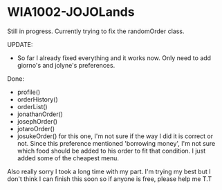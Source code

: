 # WIA1002-JOJOLands

Still in progress. Currently trying to fix the randomOrder class.

UPDATE:

- So far I already fixed everything and it works now. Only need to add giorno's and jolyne's preferences.

Done:
- profile()
- orderHistory()
- orderList()
- jonathanOrder()
- josephOrder()
- jotaroOrder()
- josukeOrder() for this one, I'm not sure if the way I did it is correct or not. Since this preference mentioned 'borrowing money', I'm not sure which food should be added to his order to fit that condition. I just added some of the cheapest menu.

Also really sorry I took a long time with my part. I'm trying my best but I don't think I can finish this soon so if anyone is free, please help me T.T
